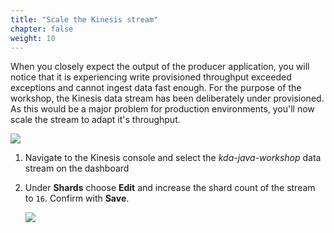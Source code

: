 ```yaml
---
title: "Scale the Kinesis stream"
chapter: false
weight: 10
---
```


When you closely expect the output of the producer application, you will notice that it is experiencing write provisioned throughput exceeded exceptions and cannot ingest data fast enough. For the purpose of the workshop, the Kinesis data stream has been deliberately under provisioned. As this would be a major problem for production environments, you'll now scale the stream to adapt it's throughput.

![](/images/intellij-13-replay-lag-copy.png)

1. Navigate to the Kinesis console and select the *kda-java-workshop* data stream on the dashboard

1. Under **Shards** choose **Edit** and increase the shard count of the stream to `16`. Confirm with **Save**.

	![](/images/kds-update-shards.png)




